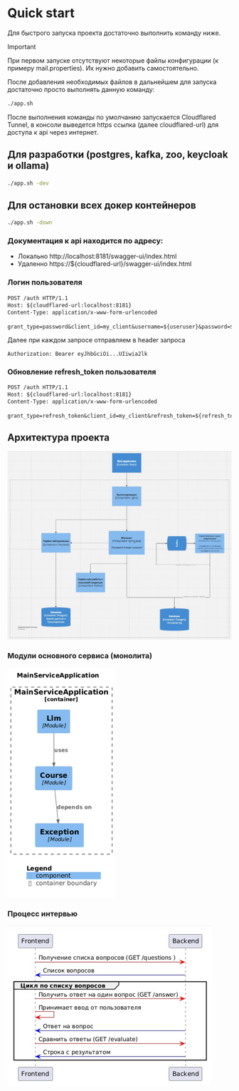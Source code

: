 # Quick start

Для быстрого запуска проекта достаточно выполнить команду ниже. 
> [!IMPORTANT]
> При первом запуске отсутствуют некоторые файлы конфигурации (к примеру mail.properties). Их нужно добавить самостоятельно. 

После добавления необходимых файлов в дальнейшем для запуска достаточно просто выполнять данную команду:
```bash
./app.sh
```
После выполнения команды по умолчанию запускается Cloudflared Tunnel, в консоли выведется https ссылка (далее cloudflared-url) для доступа к api через интернет. 

## Для разработки (postgres, kafka, zoo, keycloak и ollama)
```bash
./app.sh -dev
```

## Для остановки всех докер контейнеров
```bash
./app.sh -down
```

### Документация к api находится по адресу: </br>
* Локально http://localhost:8181/swagger-ui/index.html
* Удаленно https://${cloudflared-url}/swagger-ui/index.html

### Логин пользователя
``` http request
POST /auth HTTP/1.1
Host: ${cloudflared-url:localhost:8181}
Content-Type: application/x-www-form-urlencoded

grant_type=password&client_id=my_client&username=${useruser}&password=${userpassword}
```

Далее при каждом запросе отправляем в header запроса
```http request
Authorization: Bearer eyJhbGciOi...UIiwia2lk
```

### Обновление refresh_token пользователя
``` http request
POST /auth HTTP/1.1
Host: ${cloudflared-url:localhost:8181}
Content-Type: application/x-www-form-urlencoded

grant_type=refresh_token&client_id=my_client&refresh_token=${refresh_token}
```

## Архитектура проекта
![Screenshot](https://github.com/A192747/VKR-Career-Development-Platform/blob/develop/Info/images/architecture.jpg)

### Модули основного сервиса (монолита)
![Screenshot](https://github.com/A192747/VKR-Career-Development-Platform/blob/develop/Info/images/modules.png)

### Процесс интервью
![Screenshot](https://github.com/A192747/VKR-Career-Development-Platform/blob/develop/Info/images/interview-process.jpg)